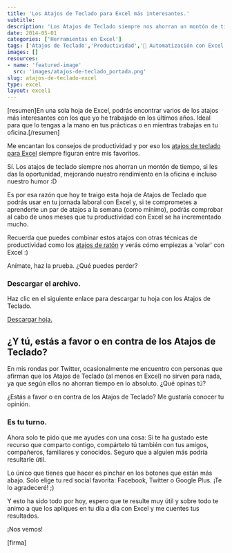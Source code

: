 ```yaml
---
title: 'Los Atajos de Teclado para Excel más interesantes.'
subtitle: 
description: 'Los Atajos de Teclado siempre nos ahorran un montón de tiempo, si les das la oportunidad, mejorando nuestro rendimiento en la oficina.'
date: 2014-05-01
categories: ['Herramientas en Excel']
tags: ['Atajos de Teclado','Productividad','🤖 Automatización con Excel']
images: []
resources: 
- name: 'featured-image'
  src: 'images/atajos-de-teclado_portada.png'
slug: atajos-de-teclado-excel
type: excel
layout: excel1
---
```


\[resumen\]En una sola hoja de Excel, podrás encontrar varios de los atajos más interesantes con los que yo he trabajado en los últimos años. Ideal para que lo tengas a la mano en tus prácticas o en mientras trabajas en tu oficina.\[/resumen\]

Me encantan los consejos de productividad y por eso los [atajos de teclado para Excel](http://raymundoycaza.com/7-atajos-de-raton-que-deberias-conocer/ "7 Atajos de Ratón para Excel que deberías conocer") siempre figuran entre mis favoritos.

Sí. Los atajos de teclado siempre nos ahorran un montón de tiempo, si les das la oportunidad, mejorando nuestro rendimiento en la oficina e incluso nuestro humor :D

Es por esa razón que hoy te traigo esta hoja de Atajos de Teclado que podrás usar en tu jornada laboral con Excel y, si te comprometes a aprenderte un par de atajos a la semana (como mínimo), podrás comprobar al cabo de unos meses que tu productividad con Excel se ha incrementado mucho.

Recuerda que puedes combinar estos atajos con otras técnicas de productividad como los [atajos de ratón](http://raymundoycaza.com/7-atajos-de-raton-que-deberias-conocer/ "7 Atajos de Ratón para Excel que deberías conocer") y verás cómo empiezas a 'volar' con Excel :)

Anímate, haz la prueba. ¿Qué puedes perder?

### Descargar el archivo.

Haz clic en el siguiente enlace para descargar tu hoja con los Atajos de Teclado.

[Descargar hoja.](http://raymundoycaza.com/wp-content/uploads/atajos-de-teclado-excel.xlsx "Descargar hoja")

## ¿Y tú, estás a favor o en contra de los Atajos de Teclado?

En mis rondas por Twitter, ocasionalmente me encuentro con personas que afirman que los Atajos de Teclado (al menos en Excel) no sirven para nada, ya que según ellos no ahorran tiempo en lo absoluto. ¿Qué opinas tú?

¿Estás a favor o en contra de los Atajos de Teclado? Me gustaría conocer tu opinión.

### Es tu turno.

Ahora solo te pido que me ayudes con una cosa: Si te ha gustado este recurso que comparto contigo, compártelo tú también con tus amigos, compañeros, familiares y conocidos. Seguro que a alguien más podría resultarle útil.

Lo único que tienes que hacer es pinchar en los botones que están más abajo. Solo elige tu red social favorita: Facebook, Twitter o Google Plus. ¡Te lo agradeceré! ;)

Y esto ha sido todo por hoy, espero que te resulte muy útil y sobre todo te animo a que los apliques en tu día a día con Excel y me cuentes tus resultados.

¡Nos vemos!

\[firma\]
